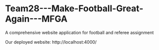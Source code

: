 # Team28---Make-Football-Great-Again---MFGA
A comprehensive website application for football and referee assignment

Our deployed website:
http://localhost:4000/

